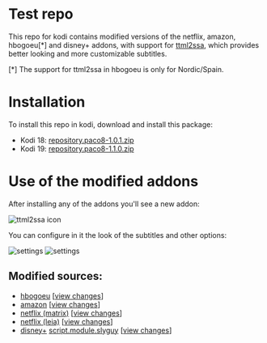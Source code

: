 # Test repo
This repo for kodi contains modified versions of the netflix, amazon, hbogoeu[*] and disney+ addons, with support for [ttml2ssa](https://github.com/Paco8/ttml2ssa), which provides better looking and more customizable subtitles.

[*] The support for ttml2ssa in hbogoeu is only for Nordic/Spain.

# Installation
To install this repo in kodi, download and install this package:
* Kodi 18: [repository.paco8-1.0.1.zip](https://github.com/Paco8/kodi-repo/raw/master/packages/repository.paco8/repository.paco8-1.0.1.zip)
* Kodi 19: [repository.paco8-1.1.0.zip](https://github.com/Paco8/kodi-repo/raw/master/packages-kodi-19/repository.paco8/repository.paco8-1.1.0.zip)

# Use of the modified addons
After installing any of the addons you'll see a new addon:

![ttml2ssa icon](https://raw.githubusercontent.com/Paco8/ttml2ssa/main/kodi/icon.png)

You can configure in it the look of the subtitles and other options:

![settings](https://raw.githubusercontent.com/Paco8/ttml2ssa/main/kodi/screen1.jpg)
![settings](https://raw.githubusercontent.com/Paco8/ttml2ssa/main/kodi/screen2.jpg)

## Modified sources:
* [hbogoeu](https://github.com/Paco8/plugin.video.hbogoeu/tree/ttml2ssa) [[view changes](https://github.com/Paco8/plugin.video.hbogoeu/compare/master..ttml2ssa)]
* [amazon](https://github.com/Paco8/xbmc/tree/ttml2ssa) [[view changes](https://github.com/Paco8/xbmc/compare/master..ttml2ssa)]
* [netflix (matrix)](https://github.com/Paco8/plugin.video.netflix/tree/Matrix-ttml2ssa) [[view changes](https://github.com/Paco8/plugin.video.netflix/compare/Matrix..Matrix-ttml2ssa)]
* [netflix (leia)](https://github.com/Paco8/plugin.video.netflix/tree/Leia-ttml2ssa) [[view changes](https://github.com/Paco8/plugin.video.netflix/compare/Leia..Leia-ttml2ssa)]
* [disney+](https://github.com/Paco8/slyguy.addons/tree/master/slyguy.disney.plus) [script.module.slyguy](https://github.com/Paco8/slyguy.addons/tree/master/script.module.slyguy) [[view changes](https://github.com/Paco8/slyguy.addons/compare/master...Paco8:ttml2ssa)]
